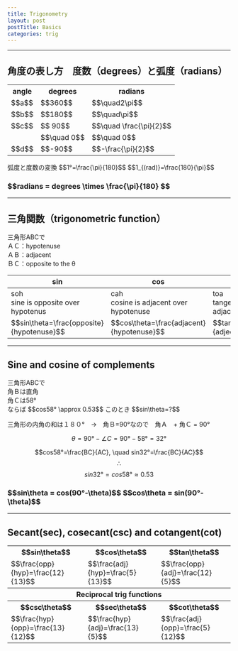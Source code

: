 ```yaml
---
title: Trigonometry
layout: post
postTitle: Basics
categories: trig
---
```


-------

## 角度の表し方　度数（degrees）と弧度（radians）

<div class="row">
  <div class="col-sm-5">
    <div id="svg01"></div>
  </div>
  <div class="col-sm-7">
    <table class="table">
      <tr>
        <th>angle</th><th>degrees</th><th>radians</th>
      </tr>
      <tr>
        <td>$$a$$</td><td>$$360$$</td><td>$$\quad2\pi$$</td>
      </tr>
      <tr>
        <td>$$b$$</td><td>$$180$$</td><td>$$\quad\pi$$</td>
      </tr>
      <tr>
        <td>$$c$$</td><td>$$ 90$$</td><td>$$\quad \frac{\pi}{2}$$</td>
      </tr>
      <tr>
        <td></td><td>$$\quad 0$$</td><td>$$\quad 0$$</td>
      </tr>
      <tr>
        <td>$$d$$</td><td>$$-90$$</td><td>$$-\frac{\pi}{2}$$</td>
      </tr>
    </table>
    弧度と度数の変換
    $$1°=\frac{\pi}{180}$$
    $$1_{(rad)}=\frac{180}{\pi}$$
    <h3 class="text-gold">
    $$radians = degrees \times \frac{\pi}{180} $$
    </h3>
  </div>
</div>

--------

## 三角関数（trigonometric function）

<div class="row">
  <div class="col-sm-5">
    <div id="svg02"></div>
  </div>
  <div class="col-sm-7">
    <p>
      三角形ABCで<br>
      ＡＣ：hypotenuse<br>
      ＡＢ：adjacent<br>
      ＢＣ：opposite to the θ
    </p>
    <table class="table">
      <thead>
        <th>sin</th>
        <th>cos</th>
        <th>tan</th>
      </thead>
      <tr>
        <td>soh<br>sine is opposite over hypotenus</td>
        <td>cah<br>cosine is adjacent over hypotenuse</td>
        <td>toa<br>tangent is opposite over adjacent</td>
      </tr>
      <tr>
        <td>$$sin\theta=\frac{opposite}{hypotenuse}$$</td>
        <td>$$cos\theta=\frac{adjacent}{hypotenuse}$$</td>
        <td>$$tan\theta=\frac{opposite}{adjecent}$$</td>
      </tr>
    </table>
  </div>
</div>

--------

## Sine and cosine of complements

<div class="row">
  <div class="col-sm-5">
    <div id="svg03"></div>
  </div>
  <div class="col-sm-7">
      三角形ABCで<br>
      角Ｂは直角<br>
      角Ｃは58°<br>
      ならば
      $$cos58° \approx  0.53$$
      このとき
      $$sin\theta=?$$
  </div>
</div>

三角形の内角の和は１８０°　→　角Ｂ=90°なので　角Ａ　+ 角Ｃ = 90°

$$ \theta = 90° - \angle C = 90° - 58° = 32°$$

$$cos58°=\frac{BC}{AC}, \quad 
sin32°=\frac{BC}{AC}$$ 
$$\therefore$$
$$sin32°=cos58° \approx 0.53$$

<h3 class="panel">
$$sin\theta = cos(90°-\theta)$$
$$cos\theta = sin(90°-\theta)$$
</h3>

--------

## Secant(sec), cosecant(csc) and cotangent(cot)

<div class="row">
  <div class="col-sm-5">
    <div id="svg04"></div>
  </div>
  <div class="col-sm-7">
    <table class="table">
      <tr>
        <th>$$sin\theta$$</th>
        <th>$$cos\theta$$</th>
        <th>$$tan\theta$$</th>
      </tr>
      <tr>
        <td>$$\frac{opp}{hyp}=\frac{12}{13}$$</td>
        <td>$$\frac{adj}{hyp}=\frac{5}{13}$$</td>
        <td>$$\frac{opp}{adj}=\frac{12}{5}$$</td>
      </tr>
      <tr>
        <th colspan="3">
        Reciprocal trig functions
        </th>
      </tr>
      <tr>
        <th>$$csc\theta$$</th>
        <th>$$sec\theta$$</th>
        <th>$$cot\theta$$</th>
      </tr>
      <tr>
        <td>$$\frac{hyp}{opp}=\frac{13}{12}$$</td>
        <td>$$\frac{hyp}{adj}=\frac{13}{5}$$</td>
        <td>$$\frac{adj}{opp}=\frac{5}{12}$$</td>
      </tr>
    </table>
  </div>
</div>


<script type="text/javascript" src="http://cdn.mathjax.org/mathjax/latest/MathJax.js?config=TeX-AMS-MML_SVG"></script>
<script src="http://d3js.org/d3.v3.min.js" charset="utf-8"></script>
<script src="{{site.url}}/js/d3draws.js" charset="utf-8"></script>

<script>

  var height = 400;
  var width = 400;
  

/**  */
  var svg01 = d3.select("#svg01")
                .append("svg")
                .attr("height",height)
                .attr("width",width)
                .style("background","#000");

  var xScale01 = d3.scale.linear()
                       .domain([-1.1,1.1])
                       .range([50,350]);
  
  var yScale01 = d3.scale.linear()
                       .domain([1.1,-1.1])
                       .range([50,350]);       

  // 軸
  axesData01 = {
    "xAxis":true,
    "yAxis":true,
    "xTickValues":[],
    "yTickValues":[],
    "stroke":"#ff0",
    "strokeWidth":1,
    "xScale":xScale01,
    "yScale":yScale01
  };
  
  drawAxes(svg01,axesData01);

  // circle
  var circleData01 = [
    {"cx":0,"cy":0,"r":135,"stroke":"#fff","strokeWidth":4,"fillColor":"none"}
  ];   

  drawCircle(svg01,circleData01,xScale01,yScale01);

  // Arc
  var arcData01 = [
    {
      "startPos":0,
      "endPos":90,
      "innerRadius":90,
      "outerRadius":90,
      "stroke":"#0f0"
    },
    {
      "startPos":-90,
      "endPos":90,
      "innerRadius":60,
      "outerRadius":60,
      "stroke":"#ff0"
    },
    {
      "startPos":0,
      "endPos":360,
      "innerRadius":30,
      "outerRadius":30,
      "stroke":"#f00"
    },
    {
      "startPos":90,
      "endPos":180,
      "innerRadius":75,
      "outerRadius":75,
      "stroke":"#ccc"
    }

  ];
  drawArc(svg01,arcData01,xScale01,yScale01);

  // 矢印
  var vecbData01 = [
    {
      "x1":0.01,
      "y1":0.66,
      "x2":0,
      "y2":0.66,
      "stroke":"#0f0"
    },
    {
      "x1":-0.44,
      "y1":0.01,
      "x2":-0.44,
      "y2":0,
      "stroke":"#ff0"
    },
    {
      "x1":0.22,
      "y1":-0.01,
      "x2":0.22,
      "y2":0,
      "stroke":"#f00"
    },
    {
      "x1":0.01,
      "y1":-0.55,
      "x2":0,
      "y2":-0.55,
      "stroke":"#ccc"
    }
  ];
  drawVectorB(svg01,vecbData01,xScale01,yScale01);

  // text   
  var textData01 = [
    {"x":-0.25,
    "y":-0.25,
    "text":"a",
    "stroke":"#f00",
    "fontFamily":"メイリオ",
    "fontSize":18},
    {"x":-0.4,
    "y":0.4,
    "text":"b",
    "stroke":"#ff0",
    "fontFamily":"メイリオ",
    "fontSize":18},
    {"x":0.5,
    "y":0.5,
    "text":"c",
    "stroke":"#0f0",
    "fontFamily":"メイリオ",
    "fontSize":18},
    {"x":0.45,
    "y":-0.5,
    "text":"d",
    "fontFamily":"メイリオ",
    "stroke":"#ccc",
    "fontSize":18}
      ];

 
  drawText(svg01,textData01,xScale01,yScale01);
 
/**  */
  var svg02 = d3.select("#svg02")
                .append("svg")
                .attr("height",height)
                .attr("width",width)
                .style("background","#000");

  var xScale02 = d3.scale.linear()
                       .domain([0,8])
                       .range([50,350]);
  
  var yScale02 = d3.scale.linear()
                       .domain([8,0])
                       .range([50,350]);                       

  /** right triangle */
  var triangleData02 = [
    {"x1":1,
    "y1":1,
    "angle":0,
    "adjacent":200,
    "theta":30,
    "stroke":"#fff"}
  ];

  drawRTriangle(svg02,triangleData02,xScale02,yScale02);
  
  // right angle
  pathData02 = [
    {"x":6,"y":1},
    {"x":6,"y":1.3},
    {"x":6.35,"y":1.3}
  ]
  drawPath(svg02,pathData02,{"stroke":"#fff"},xScale02,yScale02);
  var textData02 = [
    {"x":-2,
    "y":1.5,
    "text":"hypotenuse",
    "stroke":"#ff0",
    "fontFamily":"メイリオ",
    "fontSize":"18px",
    "rAngle":-30},
    {"x":6.5,
    "y":2.5,
    "text":"opposite",
    "stroke":"#ff0",
    "fontFamily":"メイリオ",
    "fontSize":"18px"},
    {"x":3,
    "y":0.3,
    "text":"adjacent",
    "stroke":"#ff0",
    "fontFamily":"メイリオ",
    "fontSize":"18px"}
  ];
  drawText(svg02,textData02,xScale02,yScale02);

  var foData02 = [
    {"x":1.5,
    "y":2.7,
    "text":"$$\\theta$$",
    "fontSize":"16px"},
    {"x":0,"y":10,
    "text":"$$直角三角形（right \\quad triangle）$$",
    "stroke":"#fff",
    "fontSize":"20px"},
    {"x":0.5,
    "y":2.3,
    "text":"$$A$$",
    "stroke":"#fff",
    "fontSize":"16px"},
    {"x":6.3,
    "y":2.3,
    "text":"$$B$$",
    "stroke":"#fff",
    "fontSize":"16px"},
    {"x":6.3,
    "y":6,
    "text":"$$C$$",
    "stroke":"#fff",
    "fontSize":"16px"}
  ];
  drawMathjax(svg02,foData02,xScale02,yScale02);

/** Sine and cosine of complements  */
  var svg03 = d3.select("#svg03")
                .append("svg")
                .attr("height",300)
                .attr("width",400)
                .style("background","#000");

  var xScale03 = d3.scale.linear()
                       .domain([0,300])
                       .range([50,350]);
  
  var yScale03 = d3.scale.linear()
                       .domain([200,0])
                       .range([50,250]);

var triangleData03 = [
 {"x1":0,
 "y1":0,
 "angle":0,
 "adjacent":250,
 "theta":32,
 "stroke":"#fff",
 "strokeWidth":3}
];
  // right angle
  pathData03 = [
    {"x":235,"y":0},
    {"x":235,"y":15},
    {"x":250,"y":15}
  ]
  // text
  foData03 = [
    {"x":-20,
    "y":40,
    "text":"$$A$$",
    "stroke":"#ff0",
    "fontSize":"18px"
    }
   ,{"x":250,
    "y":40,
    "text":"$$B$$",
    "stroke":"#ff0",
    "fontSize":"18px"
    }
   ,{"x":250,
    "y":230,
    "text":"$$C$$",
    "stroke":"#ff0",
    "fontSize":"18px"
    }
   ,{"x":30,
    "y":67,
    "text":"$$\\theta$$",
    "stroke":"#ff0",
    "fontSize":"16px"
    }
   ,{"x":220,
    "y":180,
    "text":"$$58°$$",
    "stroke":"#ff0",
    "fontSize":"16px"
    }
   ,{"x":255,
    "y":180,
    "text":"$$(=90-\\theta)$$",
    "stroke":"#ff0",
    "fontSize":"16px"
    }
  ];

drawRTriangle(svg03,triangleData03,xScale03,yScale03);
drawPath(svg03,pathData03,{"stroke":"#fff"},xScale03,yScale03);
drawMathjax(svg03,foData03,xScale03,yScale03);

/** Sine and cosine of complements  */
  var svg04 = d3.select("#svg04")
                .append("svg")
                .attr("height",300)
                .attr("width",400)
                .style("background","#000");

  var xScale04 = d3.scale.linear()
                       .domain([0,15])
                       .range([50,350]);
  
  var yScale04 = d3.scale.linear()
                       .domain([10,0])
                       .range([50,250]);
  var triangleData04 = [
  { "x1":13,
    "y1":9,
    "angle":180,
    "adjacent":240,
    "theta":23.86,
    "stroke":"#fff",
    "strokeWidth":3}
  ];
  // right angle
  pathData04 = [
    {"x":1.5,"y":9},
    {"x":1.5,"y":8.5},
    {"x":1,"y":8.5}
  ]
  // text
  foData04 = [
    {"x":0,
    "y":6,
    "text":"$$A$$",
    "stroke":"#ff0",
    "fontSize":"18px"
    }
   ,{"x":0,
    "y":12.5,
    "text":"$$B$$",
    "stroke":"#ff0",
    "fontSize":"18px"
    }
   ,{"x":13,
    "y":12,
    "text":"$$C$$",
    "stroke":"#ff0",
    "fontSize":"18px"
    }
   ,{"x":1.2,
    "y":7.5,
    "text":"$$\\theta$$",
    "stroke":"#ff0",
    "fontSize":"16px"
    }
   ,{"x":0,
    "y":9,
    "text":"$$5$$",
    "stroke":"#ff0",
    "fontSize":"16px"
    }
   ,{"x":6,
    "y":12.5,
    "text":"$$12$$",
    "stroke":"#ff0",
    "fontSize":"16px"
    }
   ,{"x":6,
    "y":8,
    "text":"$$13$$",
    "stroke":"#ff0",
    "fontSize":"16px"
    }
  ];
  var vecData04 = [
    {"x1":2,"y1":5,"x2":6,"y2":8,"stroke":"#ff0"}
   ,{"x1":2,"y1":8,"x2":6.5,"y2":6.5,"stroke":"#0f0"}
  ];
  var textData04 = [
    {"x":8,"y":10,"text":"opp","stroke":"#ff0","fontSize":20}
   ,{"x":8,"y":5,"text":"hyp","stroke":"#0f0","fontSize":20}
   ,{"x":-1,"y":7,"text":"adj","stroke":"#ccc","fontSize":20}
  ];

  drawRTriangle(svg04,triangleData04,xScale04,yScale04);
  drawPath(svg04,pathData04,{"stroke":"#fff"},xScale04,yScale04);
  drawMathjax(svg04,foData04,xScale04,yScale04);
  drawVectorB(svg04,vecData04,xScale04,yScale04);
  drawText(svg04,textData04,xScale04,yScale04);

</script>
